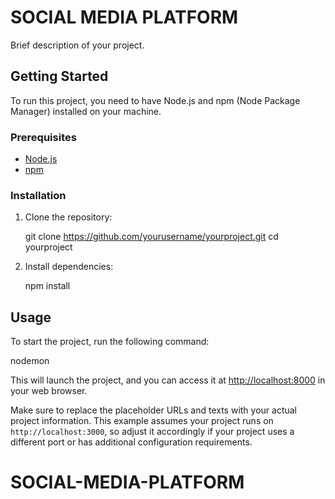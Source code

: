
# SOCIAL MEDIA PLATFORM

Brief description of your project.

## Getting Started

To run this project, you need to have Node.js and npm (Node Package Manager) installed on your machine.

### Prerequisites

- [Node.js](https://nodejs.org/)
- [npm](https://www.npmjs.com/)

### Installation

1. Clone the repository:

   git clone https://github.com/yourusername/yourproject.git
   cd yourproject

2. Install dependencies:

   npm install

## Usage

To start the project, run the following command:

nodemon

This will launch the project, and you can access it at [http://localhost:8000](http://localhost:8000) in your web browser.


Make sure to replace the placeholder URLs and texts with your actual project information. This example assumes your project runs on `http://localhost:3000`, so adjust it accordingly if your project uses a different port or has additional configuration requirements.
# SOCIAL-MEDIA-PLATFORM

